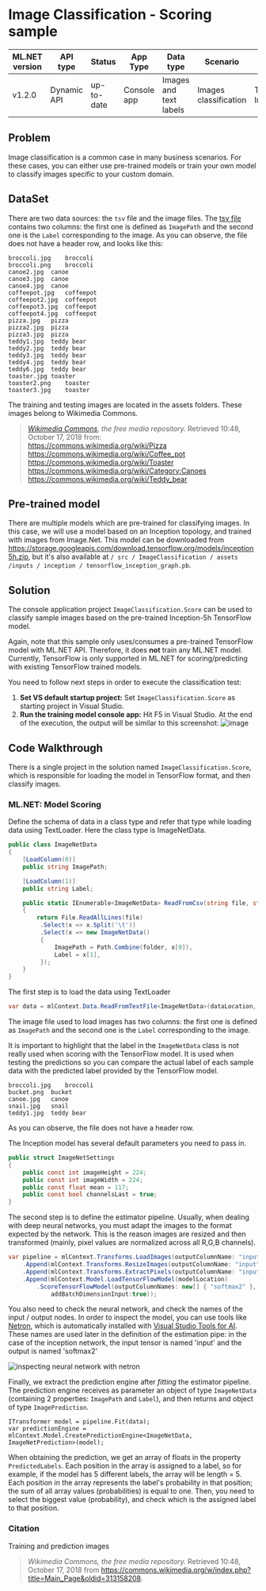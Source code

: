# Image Classification - Scoring sample

| ML.NET version | API type          | Status                        | App Type    | Data type | Scenario            | ML Task                   | Algorithms                  |
|----------------|-------------------|-------------------------------|-------------|-----------|---------------------|---------------------------|-----------------------------|
| v1.2.0           | Dynamic API | up-to-date | Console app | Images and text labels | Images classification | TensorFlow Inception5h  | DeepLearning model |


## Problem
Image classification is a common case in many business scenarios. For these cases, you can either use pre-trained models or train your own model to classify images specific to your custom domain. 

## DataSet
There are two data sources: the `tsv` file and the image files.  The [tsv file](./ImageClassification/assets/inputs/images/tags.tsv) contains two columns: the first one is defined as `ImagePath` and the second one is the `Label` corresponding to the image. As you can observe, the file does not have a header row, and looks like this:
```tsv
broccoli.jpg	broccoli
broccoli.png	broccoli
canoe2.jpg	canoe
canoe3.jpg	canoe
canoe4.jpg	canoe
coffeepot.jpg	coffeepot
coffeepot2.jpg	coffeepot
coffeepot3.jpg	coffeepot
coffeepot4.jpg	coffeepot
pizza.jpg	pizza
pizza2.jpg	pizza
pizza3.jpg	pizza
teddy1.jpg	teddy bear
teddy2.jpg	teddy bear
teddy3.jpg	teddy bear
teddy4.jpg	teddy bear
teddy6.jpg	teddy bear
toaster.jpg	toaster
toaster2.png	toaster
toaster3.jpg	toaster
```
The training and testing images are located in the assets folders. These images belong to Wikimedia Commons.
> *[Wikimedia Commons](https://commons.wikimedia.org/w/index.php?title=Main_Page&oldid=313158208), the free media repository.* Retrieved 10:48, October 17, 2018 from:  
> https://commons.wikimedia.org/wiki/Pizza  
> https://commons.wikimedia.org/wiki/Coffee_pot  
> https://commons.wikimedia.org/wiki/Toaster  
> https://commons.wikimedia.org/wiki/Category:Canoes  
> https://commons.wikimedia.org/wiki/Teddy_bear  

## Pre-trained model
There are multiple models which are pre-trained for classifying images. In this case, we will use a model based on an Inception topology, and trained with images from Image.Net. This model can be downloaded from https://storage.googleapis.com/download.tensorflow.org/models/inception5h.zip, but it's also available at `/ src / ImageClassification / assets /inputs / inception / tensorflow_inception_graph.pb`.

##  Solution
The console application project `ImageClassification.Score` can be used to classify sample images based on the pre-trained Inception-5h TensorFlow model. 

Again, note that this sample only uses/consumes a pre-trained TensorFlow model with ML.NET API. Therefore, it does **not** train any ML.NET model. Currently, TensorFlow is only supported in ML.NET for scoring/predicting with existing TensorFlow trained models. 

You need to follow next steps in order to execute the classification test:

1) **Set VS default startup project:** Set `ImageClassification.Score` as starting project in Visual Studio.
2)  **Run the training model console app:** Hit F5 in Visual Studio. At the end of the execution, the output will be similar to this screenshot:
![image](./docs/images/train_console.png)


##  Code Walkthrough
There is a single project in the solution named `ImageClassification.Score`, which is responsible for loading the model in TensorFlow format, and then classify images.

### ML.NET: Model Scoring

Define the schema of data in a class type and refer that type while loading data using TextLoader. Here the class type is ImageNetData. 

```csharp
public class ImageNetData
{
    [LoadColumn(0)]
    public string ImagePath;

    [LoadColumn(1)]
    public string Label;

    public static IEnumerable<ImageNetData> ReadFromCsv(string file, string folder)
    {
        return File.ReadAllLines(file)
         .Select(x => x.Split('\t'))
         .Select(x => new ImageNetData()
         {
             ImagePath = Path.Combine(folder, x[0]),
             Label = x[1],
         });
    }
}
```
The first step is to load the data using TextLoader

```csharp
var data = mlContext.Data.ReadFromTextFile<ImageNetData>(dataLocation, hasHeader: true);
```

The image file used to load images has two columns: the first one is defined as `ImagePath` and the second one is the `Label` corresponding to the image. 

It is important to highlight that the label in the `ImageNetData` class is not really used when scoring with the TensorFlow model. It is used when testing the predictions so you can compare the actual label of each sample data with the predicted label provided by the TensorFlow model. 

```csv
broccoli.jpg	broccoli
bucket.png	bucket
canoe.jpg	canoe
snail.jpg	snail
teddy1.jpg	teddy bear
```
As you can observe, the file does not have a header row.

The Inception model has several default parameters you need to pass in.

```csharp
public struct ImageNetSettings
{
    public const int imageHeight = 224;
    public const int imageWidth = 224;
    public const float mean = 117;
    public const bool channelsLast = true;
}                
```

The second step is to define the estimator pipeline. Usually, when dealing with deep neural networks, you must adapt the images to the format expected by the network. This is the reason images are resized and then transformed (mainly, pixel values are normalized across all R,G,B channels).

```csharp      
var pipeline = mlContext.Transforms.LoadImages(outputColumnName: "input", imageFolder: imagesFolder, inputColumnName: nameof(ImageNetData.ImagePath))
    .Append(mlContext.Transforms.ResizeImages(outputColumnName: "input", imageWidth: ImageNetSettings.imageWidth, imageHeight: ImageNetSettings.imageHeight, inputColumnName: "input"))
    .Append(mlContext.Transforms.ExtractPixels(outputColumnName: "input", interleavePixelColors: ImageNetSettings.channelsLast, offsetImage: ImageNetSettings.mean))
    .Append(mlContext.Model.LoadTensorFlowModel(modelLocation)
        .ScoreTensorFlowModel(outputColumnNames: new[] { "softmax2" }, inputColumnNames: new[] { "input" },
            addBatchDimensionInput:true));
```
You also need to check the neural network, and check the names of the input / output nodes. In order to inspect the model, you can use tools like [Netron](https://github.com/lutzroeder/netron), which is automatically installed with [Visual Studio Tools for AI](https://visualstudio.microsoft.com/downloads/ai-tools-vs/). 
These names are used later in the definition of the estimation pipe: in the case of the inception network, the input tensor is named 'input' and the output is named 'softmax2'

![inspecting neural network with netron](./docs/images/netron.png)

Finally, we extract the prediction engine after *fitting* the estimator pipeline. The prediction engine receives as parameter an object of type `ImageNetData` (containing 2 properties: `ImagePath` and `Label`), and then returns and object of type `ImagePrediction`.  

```
ITransformer model = pipeline.Fit(data);
var predictionEngine = mlContext.Model.CreatePredictionEngine<ImageNetData, ImageNetPrediction>(model);
```
When obtaining the prediction, we get an array of floats in the property `PredictedLabels`. Each position in the array is assigned to a label, so for example, if the model has 5 different labels, the array will be length = 5. Each position in the array represents the label's probability in that position; the sum of all array values (probabilities) is equal to one. Then, you need to select the biggest value (probability), and check which is the assigned label to that position.

### Citation
Training and prediction images 
> *Wikimedia Commons, the free media repository.* Retrieved 10:48, October 17, 2018 from https://commons.wikimedia.org/w/index.php?title=Main_Page&oldid=313158208.
